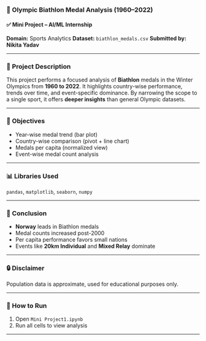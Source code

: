 ### 🏅 Olympic Biathlon Medal Analysis (1960–2022)

#### ✅ Mini Project – AI/ML Internship

**Domain:** Sports Analytics
**Dataset:** `biathlon_medals.csv`
**Submitted by:** **Nikita Yadav**

---

### 📌 Project Description

This project performs a focused analysis of **Biathlon** medals in the Winter Olympics from **1960 to 2022**. It highlights country-wise performance, trends over time, and event-specific dominance. By narrowing the scope to a single sport, it offers **deeper insights** than general Olympic datasets.

---

### 🧠 Objectives

* Year-wise medal trend (bar plot)
* Country-wise comparison (pivot + line chart)
* Medals per capita (normalized view)
* Event-wise medal count analysis

---

### 📊 Libraries Used

`pandas`, `matplotlib`, `seaborn`, `numpy`

---

### 📝 Conclusion

* **Norway** leads in Biathlon medals
* Medal counts increased post-2000
* Per capita performance favors small nations
* Events like **20km Individual** and **Mixed Relay** dominate

---

### 🔒 Disclaimer

Population data is approximate, used for educational purposes only.

---

### 🚀 How to Run

1. Open `Mini Project1.ipynb`
2. Run all cells to view analysis

---

